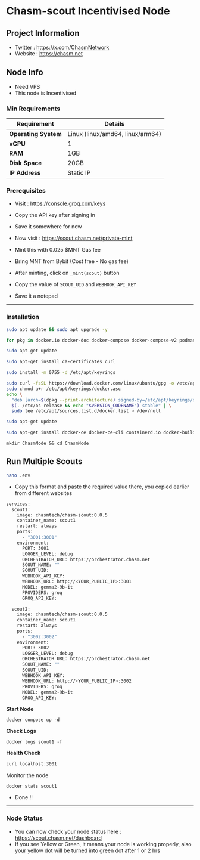 # Chasm-scout Incentivised Node

## Project Information

- Twitter : https://x.com/ChasmNetwork
- Website : https://chasm.net

## Node Info

- Need VPS
- This node is Incentivised

### Min Requirements

| **Requirement**        | **Details**              |
|------------------------|--------------------------|
| **Operating System**   | Linux (linux/amd64, linux/arm64) |
| **vCPU**               | 1                        |
| **RAM**                | 1GB                       |
| **Disk Space**         | 20GB                     |
| **IP Address**         | Static IP                |


### Prerequisites

- Visit : https://console.groq.com/keys
- Copy the API key after signing in
- Save it somewhere for now

- Now visit : https://scout.chasm.net/private-mint
- Mint this with 0.025 $MNT Gas fee
- Bring MNT from Bybit (Cost free - No gas fee)

- After minting, click on `_mint(scout)` button
- Copy the value of `SCOUT_UID` and `WEBHOOK_API_KEY`
- Save it a notepad


---
### Installation

```bash
sudo apt update && sudo apt upgrade -y
```
```bash
for pkg in docker.io docker-doc docker-compose docker-compose-v2 podman-docker containerd runc; do sudo apt-get remove $pkg; done
```
```bash
sudo apt-get update
```
```bash
sudo apt-get install ca-certificates curl
```
```bash
sudo install -m 0755 -d /etc/apt/keyrings
```
```bash
sudo curl -fsSL https://download.docker.com/linux/ubuntu/gpg -o /etc/apt/keyrings/docker.asc
sudo chmod a+r /etc/apt/keyrings/docker.asc
echo \
  "deb [arch=$(dpkg --print-architecture) signed-by=/etc/apt/keyrings/docker.asc] https://download.docker.com/linux/ubuntu \
  $(. /etc/os-release && echo "$VERSION_CODENAME") stable" | \
  sudo tee /etc/apt/sources.list.d/docker.list > /dev/null
```
```bash
sudo apt-get update
```
```bash
sudo apt-get install docker-ce docker-ce-cli containerd.io docker-buildx-plugin docker-compose-plugin
```
```
mkdir ChasmNode && cd ChasmNode
```
## Run Multiple Scouts

```bash
nano .env
```
- Copy this format and paste the required value there, you copied earlier from different websites

```bash
services:
  scout1:
    image: chasmtech/chasm-scout:0.0.5
    container_name: scout1
    restart: always
    ports:
      - "3001:3001"
    environment:
      PORT: 3001
      LOGGER_LEVEL: debug
      ORCHESTRATOR_URL: https://orchestrator.chasm.net
      SCOUT_NAME: ""
      SCOUT_UID: 
      WEBHOOK_API_KEY: 
      WEBHOOK_URL: http://<YOUR_PUBLIC_IP>:3001
      MODEL: gemma2-9b-it
      PROVIDERS: groq
      GROQ_API_KEY: 

  scout2:
    image: chasmtech/chasm-scout:0.0.5
    container_name: scout1
    restart: always
    ports:
      - "3002:3002"
    environment:
      PORT: 3002
      LOGGER_LEVEL: debug
      ORCHESTRATOR_URL: https://orchestrator.chasm.net
      SCOUT_NAME: ""
      SCOUT_UID: 
      WEBHOOK_API_KEY: 
      WEBHOOK_URL: http://<YOUR_PUBLIC_IP>:3002
      PROVIDERS: groq
      MODEL: gemma2-9b-it
      GROQ_API_KEY: 
```
**Start Node**
```
docker compose up -d
```
**Check Logs**
```
docker logs scout1 -f
```
**Health Check**

```bash
curl localhost:3001
```

Monitor the node
```
docker stats scout1
```
- Done !!
---
### Node Status

- You can now check your node status here : https://scout.chasm.net/dashboard
- If you see Yellow or Green, it means your node is working properly, also your yellow dot will be turned into green dot after 1 or 2 hrs
